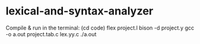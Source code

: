 # lexical-and-syntax-analyzer

Compile & run in the terminal:
(cd code)
flex project.l
bison -d project.y
gcc -o a.out project.tab.c lex.yy.c
./a.out
 
